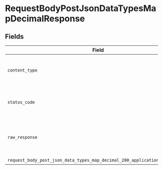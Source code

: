 # RequestBodyPostJsonDataTypesMapDecimalResponse


## Fields

| Field                                                                                                                                                                  | Type                                                                                                                                                                   | Required                                                                                                                                                               | Description                                                                                                                                                            |
| ---------------------------------------------------------------------------------------------------------------------------------------------------------------------- | ---------------------------------------------------------------------------------------------------------------------------------------------------------------------- | ---------------------------------------------------------------------------------------------------------------------------------------------------------------------- | ---------------------------------------------------------------------------------------------------------------------------------------------------------------------- |
| `content_type`                                                                                                                                                         | *String*                                                                                                                                                               | :heavy_check_mark:                                                                                                                                                     | HTTP response content type for this operation                                                                                                                          |
| `status_code`                                                                                                                                                          | *Integer*                                                                                                                                                              | :heavy_check_mark:                                                                                                                                                     | HTTP response status code for this operation                                                                                                                           |
| `raw_response`                                                                                                                                                         | [Faraday::Response](https://www.rubydoc.info/gems/faraday/Faraday/Response)                                                                                            | :heavy_minus_sign:                                                                                                                                                     | Raw HTTP response; suitable for custom response parsing                                                                                                                |
| `request_body_post_json_data_types_map_decimal_200_application_json_object`                                                                                            | [T.nilable(Operations::RequestBodyPostJSONDataTypesMapDecimal200ApplicationJSON)](../../models/operations/requestbodypostjsondatatypesmapdecimal200applicationjson.md) | :heavy_minus_sign:                                                                                                                                                     | OK                                                                                                                                                                     |